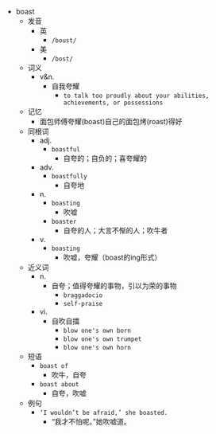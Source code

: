 - boast
  - 发音
    - 英
      - `/boust/`
    - 美
      - `/bost/`
  - 词义
    - v&n.
      - 自我夸耀
        - `to talk too proudly about your abilities, achievements, or possessions`
  - 记忆
    - 面包师傅夸耀(boast)自己的面包烤(roast)得好
  - 同根词
    - adj.
      - `boastful`
        - 自夸的；自负的；喜夸耀的
    - adv.
      - `boastfully`
        - 自夸地
    - n.
      - `boasting`
        - 吹嘘
      - `boaster`
        - 自夸的人；大言不惭的人；吹牛者
    - v.
      - `boasting`
        - 吹嘘，夸耀（boast的ing形式）
  - 近义词
    - n.
      - 自夸；值得夸耀的事物，引以为荣的事物
        - `braggadocio`
        - `self-praise`
    - vi.
      - 自吹自擂
        - `blow one's own born`
        - `blow one's own trumpet`
        - `blow one's own horn`
  - 短语
    - `boast of`
      - 吹牛，自夸 
    - `boast about`
      - 自夸，吹嘘 
  - 例句
    - `‘I wouldn’t be afraid,’ she boasted.`
      - “我才不怕呢。”她吹嘘道。

